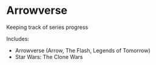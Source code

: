 # Arrowverse

Keeping track of series progress

Includes:
- Arrowverse (Arrow, The Flash, Legends of Tomorrow)
- Star Wars: The Clone Wars
